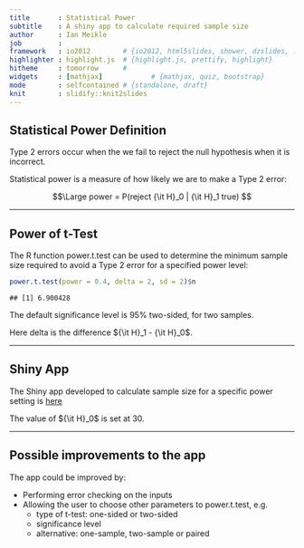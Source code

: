 ```yaml
---
title       : Statistical Power
subtitle    : A shiny app to calculate required sample size
author      : Ian Meikle
job         : 
framework   : io2012        # {io2012, html5slides, shower, dzslides, ...}
highlighter : highlight.js  # {highlight.js, prettify, highlight}
hitheme     : tomorrow      # 
widgets     : [mathjax]            # {mathjax, quiz, bootstrap}
mode        : selfcontained # {standalone, draft}
knit        : slidify::knit2slides
---
```


## Statistical Power Definition

Type 2 errors occur when the we fail to reject the null hypothesis when it is 
incorrect.

Statistical power is a measure of how likely we are to make a Type 2 error:

$$\Large power = P(reject {\it H}_0 | {\it H}_1 true) $$

---

## Power of t-Test

The R function power.t.test can be used to determine the minimum sample size 
required to avoid a Type 2 error for a specified power level:


```r
power.t.test(power = 0.4, delta = 2, sd = 2)$n
```

```
## [1] 6.900428
```

The default significance level is 95% two-sided, for two samples.

Here delta is the difference ${\it H}_1 - {\it H}_0$.

---

## Shiny App

The Shiny app developed to calculate sample size for a specific power setting is 
[here](http://imeikle.shinyapps.io/app-1/)

The value of ${\it H}_0$ is set at 30.

---

## Possible improvements to the app

The app could be improved by:
* Performing error checking on the inputs
* Allowing the user to choose other parameters to power.t.test, e.g.
    + type of t-test: one-sided or two-sided
    + significance level
    + alternative: one-sample, two-sample or paired
